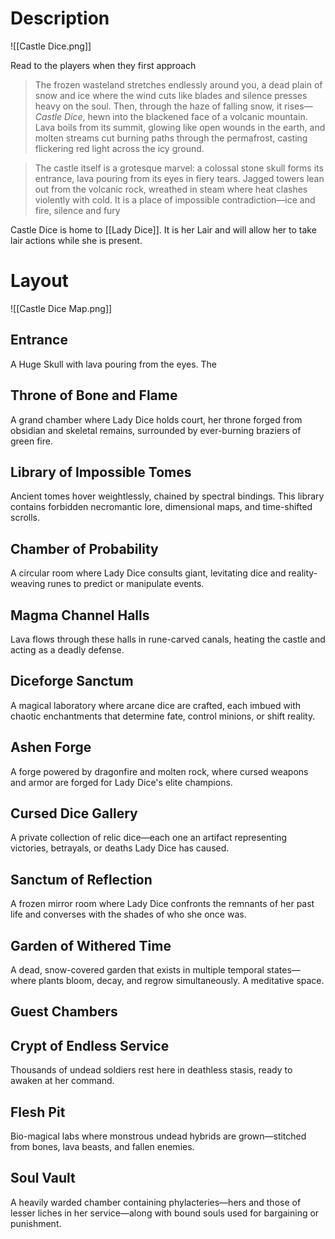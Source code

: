 # Description

![[Castle Dice.png]]

Read to the players when they first approach
> The frozen wasteland stretches endlessly around you, a dead plain of snow and ice where the wind cuts like blades and silence presses heavy on the soul. Then, through the haze of falling snow, it rises—_Castle Dice_, hewn into the blackened face of a volcanic mountain. Lava boils from its summit, glowing like open wounds in the earth, and molten streams cut burning paths through the permafrost, casting flickering red light across the icy ground.

> The castle itself is a grotesque marvel: a colossal stone skull forms its entrance, lava pouring from its eyes in fiery tears. Jagged towers lean out from the volcanic rock, wreathed in steam where heat clashes violently with cold. It is a place of impossible contradiction—ice and fire, silence and fury

Castle Dice is home to [[Lady Dice]]. It is her Lair and will allow her to take lair actions while she is present.

# Layout


![[Castle Dice Map.png]]
## Entrance
A Huge Skull with lava pouring from the eyes. The 
## Throne of Bone and Flame
A grand chamber where Lady Dice holds court, her throne forged from obsidian and skeletal remains, surrounded by ever-burning braziers of green fire.

## Library of Impossible Tomes
Ancient tomes hover weightlessly, chained by spectral bindings. This library contains forbidden necromantic lore, dimensional maps, and time-shifted scrolls.

## Chamber of Probability
A circular room where Lady Dice consults giant, levitating dice and reality-weaving runes to predict or manipulate events.

## Magma Channel Halls
Lava flows through these halls in rune-carved canals, heating the castle and acting as a deadly defense.

## Diceforge Sanctum
A magical laboratory where arcane dice are crafted, each imbued with chaotic enchantments that determine fate, control minions, or shift reality.

## Ashen Forge
A forge powered by dragonfire and molten rock, where cursed weapons and armor are forged for Lady Dice's elite champions.

## Cursed Dice Gallery
A private collection of relic dice—each one an artifact representing victories, betrayals, or deaths Lady Dice has caused.

## Sanctum of Reflection
A frozen mirror room where Lady Dice confronts the remnants of her past life and converses with the shades of who she once was.

## Garden of Withered Time
A dead, snow-covered garden that exists in multiple temporal states—where plants bloom, decay, and regrow simultaneously. A meditative space.

## Guest Chambers

## Crypt of Endless Service
Thousands of undead soldiers rest here in deathless stasis, ready to awaken at her command.

## Flesh Pit
Bio-magical labs where monstrous undead hybrids are grown—stitched from bones, lava beasts, and fallen enemies.

## Soul Vault
A heavily warded chamber containing phylacteries—hers and those of lesser liches in her service—along with bound souls used for bargaining or punishment.
